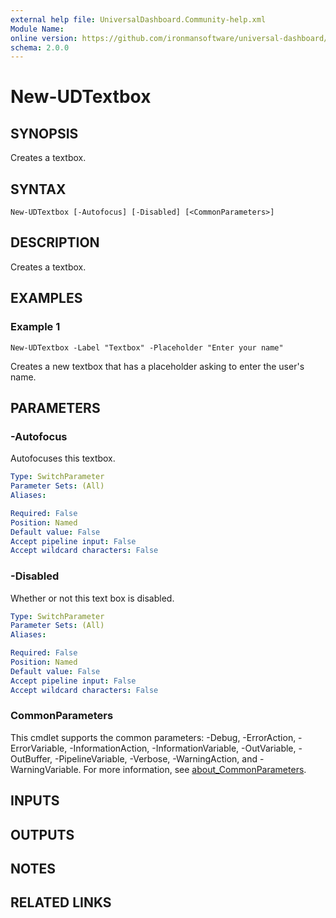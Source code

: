 ```yaml
---
external help file: UniversalDashboard.Community-help.xml
Module Name:
online version: https://github.com/ironmansoftware/universal-dashboard/blob/master/src/UniversalDashboard/Help/New-UDTextbox.md
schema: 2.0.0
---
```


# New-UDTextbox

## SYNOPSIS
Creates a textbox.

## SYNTAX

```
New-UDTextbox [-Autofocus] [-Disabled] [<CommonParameters>]
```

## DESCRIPTION
Creates a textbox.

## EXAMPLES

### Example 1
```
New-UDTextbox -Label "Textbox" -Placeholder "Enter your name"
```

Creates a new textbox that has a placeholder asking to enter the user's name.

## PARAMETERS

### -Autofocus
Autofocuses this textbox.

```yaml
Type: SwitchParameter
Parameter Sets: (All)
Aliases:

Required: False
Position: Named
Default value: False
Accept pipeline input: False
Accept wildcard characters: False
```

### -Disabled
Whether or not this text box is disabled.

```yaml
Type: SwitchParameter
Parameter Sets: (All)
Aliases:

Required: False
Position: Named
Default value: False
Accept pipeline input: False
Accept wildcard characters: False
```

### CommonParameters
This cmdlet supports the common parameters: -Debug, -ErrorAction, -ErrorVariable, -InformationAction, -InformationVariable, -OutVariable, -OutBuffer, -PipelineVariable, -Verbose, -WarningAction, and -WarningVariable. For more information, see [about_CommonParameters](http://go.microsoft.com/fwlink/?LinkID=113216).

## INPUTS

## OUTPUTS

## NOTES

## RELATED LINKS
